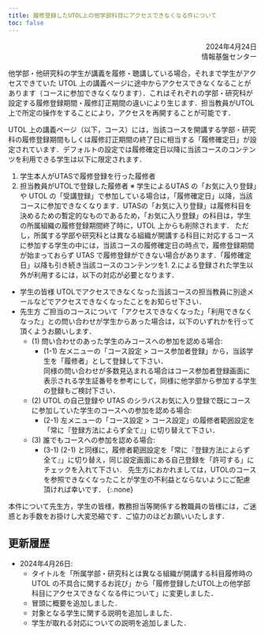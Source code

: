 ```yaml
---
title: 履修登録したUTOL上の他学部科目にアクセスできなくなる件について
toc: false
---
```


<div style="text-align: right;">

2024年4月24日  
情報基盤センター

</div>

他学部・他研究科の学生が講義を履修・聴講している場合，それまで学生がアクセスできていた UTOL 上の講義ページに途中からアクセスできなくなることがあります（コースに参加できなくなります）．これはそれぞれの学部・研究科が設定する履修登録期間・履修訂正期間の違いにより生じます．担当教員がUTOL上で所定の操作をすることにより，アクセスを再開することが可能です．

UTOL 上の講義ページ（以下，コース）には，当該コースを開講する学部・研究科の履修登録期間もしくは履修訂正期間の終了日に相当する「履修確定日」が設定されています．デフォルトの設定では履修確定日以降に当該コースのコンテンツを利用できる学生は以下に限定されます．
1. 学生本人がUTASで履修登録を行った履修者
1. 担当教員がUTOLで登録した履修者
※ 学生によるUTAS の「お気に入り登録」や UTOL の「受講登録」で参加している場合は，「履修確定日」以降，当該コースに参加できなくなります．UTASの「お気に入り登録」は履修科目を決めるための暫定的なものであるため，「お気に入り登録」の科目は，学生の所属組織の履修登録期間終了時に，UTOL 上からも削除されます．
ただし，所属する学部や研究科とは異なる組織が開講する科目に対応するコースに参加する学生の中には，当該コースの履修確定日の時点で，履修登録期間が始まっておらず UTAS で履修登録ができない場合があります．「履修確定日」以降も引き続き当該コースのコンテンツを1. 2.による登録された学生以外が利用するには，以下の対応が必要となります．

- 学生の皆様
UTOLでアクセスできなくなった当該コースの担当教員に別途メールなどでアクセスできなくなったことをお知らせ下さい．
- 先生方
ご担当のコースについて「アクセスできなくなった」「利用できなくなった」との問い合わせが学生からあった場合は，以下のいずれかを行って頂くようお願いします．
  - (1) 問い合わせのあった学生のみコースへの参加を認める場合:
    - (1-1) 左メニューの「コース設定 > コース参加者登録」から，当該学生を「履修者」として登録して下さい．  
      同様の問い合わせが多数見込まれる場合はコース参加者登録画面に表示される学生証番号を参考にして，同様に他学部から参加する学生の登録もご検討下さい．
  - (2) UTOL の自己登録や UTAS のシラバスお気に入り登録で既にコースに参加していた学生のコースへの参加を認める場合:
    - (2-1) 左メニューの「コース設定 > コース設定」の履修者範囲設定を「常に『登録方法によらず全て』」に切り替えて下さい．
  - (3) 誰でもコースへの参加を認める場合:
    - (3-1) (2-1) と同様に，履修者範囲設定を「常に『登録方法によらず全て』」に切り替え，同じ設定画面にある自己登録を「許可する」にチェックを入れて下さい．
      先生方におかれましては，UTOLのコースを参照できなくなったことが学生の不利益とならないようにご配慮頂ければ幸いです．
{:.none}

本件について先生方，学生の皆様，教務担当等関係する教職員の皆様には，ご迷惑とお手数をお掛けし大変恐縮です．ご協力のほどお願いいたします．

## 更新履歴

- 2024年4月26日:
  - タイトルを「所属学部・研究科とは異なる組織が開講する科目履修時の UTOL の不具合に関するお詫び」から「履修登録したUTOL上の他学部科目にアクセスできなくなる件について」に変更しました．
  - 冒頭に概要を追加しました．
  - 対象となる学生に関する説明を追加しました．
  - 学生が取れる対応についての説明を追加しました．
